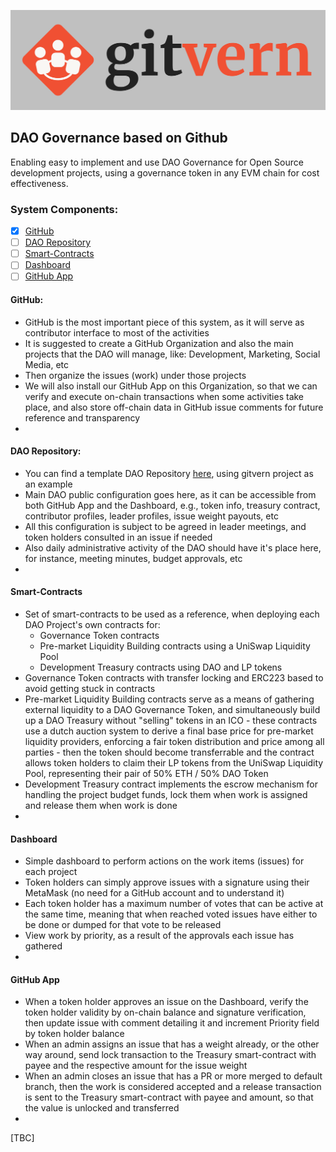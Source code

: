 ![gitvern logo](https://github.com/gitvern/media/raw/master/logo/logo-text-bg.png)

## DAO Governance based on Github

Enabling easy to implement and use DAO Governance for Open Source development projects, using a governance token in any EVM chain for cost effectiveness.

### System Components:

- [x] [GitHub](#github)
- [ ] [DAO Repository](#dao-repository)
- [ ] [Smart-Contracts](#smart-contracts)
- [ ] [Dashboard](#dashboard)
- [ ] [GitHub App](#github-app)

#### GitHub:

- GitHub is the most important piece of this system, as it will serve as contributor interface to most of the activities
- It is suggested to create a GitHub Organization and also the main projects that the DAO will manage, like: Development, Marketing, Social Media, etc
- Then organize the issues (work) under those projects
- We will also install our GitHub App on this Organization, so that we can verify and execute on-chain transactions when some activities take place, and also store off-chain data in GitHub issue comments for future reference and transparency
- 

#### DAO Repository:

- You can find a template DAO Repository [here](https://github.com/gitvern/dao), using gitvern project as an example
- Main DAO public configuration goes here, as it can be accessible from both GitHub App and the Dashboard, e.g., token info, treasury contract, contributor profiles, leader profiles, issue weight payouts, etc
- All this configuration is subject to be agreed in leader meetings, and token holders consulted in an issue if needed
- Also daily administrative activity of the DAO should have it's place here, for instance, meeting minutes, budget approvals, etc
- 

#### Smart-Contracts

- Set of smart-contracts to be used as a reference, when deploying each DAO Project's own contracts for:
    - Governance Token contracts
    - Pre-market Liquidity Building contracts using a UniSwap Liquidity Pool
    - Development Treasury contracts using DAO and LP tokens
- Governance Token contracts with transfer locking and ERC223 based to avoid getting stuck in contracts
- Pre-market Liquidity Building contracts serve as a means of gathering external liquidity to a DAO Governance Token, and simultaneously build up a DAO Treasury without "selling" tokens in an ICO - these contracts use a dutch auction system to derive a final base price for pre-market liquidity providers, enforcing a fair token distribution and price among all parties - then the token should become transferrable and the contract allows token holders to claim their LP tokens from the UniSwap Liquidity Pool, representing their pair of 50% ETH / 50% DAO Token
- Development Treasury contract implements the escrow mechanism for handling the project budget funds, lock them when work is assigned and release them when work is done
- 

#### Dashboard

- Simple dashboard to perform actions on the work items (issues) for each project
- Token holders can simply approve issues with a signature using their MetaMask (no need for a GitHub account and to understand it)
- Each token holder has a maximum number of votes that can be active at the same time, meaning that when reached voted issues have either to be done or dumped for that vote to be released
- View work by priority, as a result of the approvals each issue has gathered
- 

#### GitHub App

- When a token holder approves an issue on the Dashboard, verify the token holder validity by on-chain balance and signature verification, then update issue with comment detailing it and increment Priority field by token holder balance
- When an admin assigns an issue that has a weight already, or the other way around, send lock transaction to the Treasury smart-contract with payee and the respective amount for the issue weight
- When an admin closes an issue that has a PR or more merged to default branch, then the work is considered accepted and a release transaction is sent to the Treasury smart-contract with payee and amount, so that the value is unlocked and transferred
- 


[TBC]
